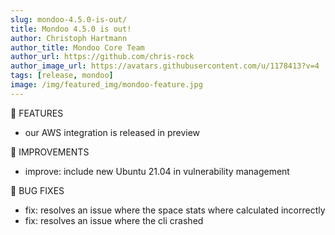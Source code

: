 ```yaml
---
slug: mondoo-4.5.0-is-out/
title: Mondoo 4.5.0 is out!
author: Christoph Hartmann
author_title: Mondoo Core Team
author_url: https://github.com/chris-rock
author_image_url: https://avatars.githubusercontent.com/u/1178413?v=4
tags: [release, mondoo]
image: /img/featured_img/mondoo-feature.jpg
---
```


:tada: FEATURES

- our AWS integration is released in preview

🧹 IMPROVEMENTS

- improve: include new Ubuntu 21.04 in vulnerability management

:bug: BUG FIXES

- fix: resolves an issue where the space stats where calculated incorrectly
- fix: resolves an issue where the cli crashed
